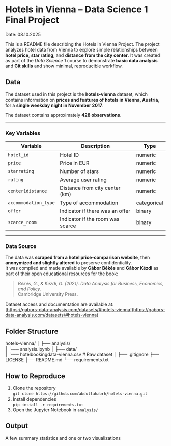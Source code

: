 # Hotels in Vienna – Data Science 1 Final Project
Date: 08.10.2025

This is a README file describing the Hotels in Vienna Project. The project analyzes hotel data from Vienna to explore simple relationships between **hotel price**, **star rating**, and **distance from the city center**. It was created as part of the *Data Science 1* course to demonstrate **basic data analysis** and **Git skills** and show minimal, reproducible workflow. 

## Data

The dataset used in this project is the **hotels-vienna** dataset, which contains information on **prices and features of hotels in Vienna, Austria**, for a **single weekday night in November 2017**.  

The dataset contains approximately **428 observations**.

---

### Key Variables

| Variable | Description | Type |
|-----------|--------------|------|
| `hotel_id` | Hotel ID | numeric |
| `price` | Price in EUR | numeric |
| `starrating` | Number of stars | numeric |
| `rating` | Average user rating | numeric |
| `center1distance` | Distance from city center (km) | numeric |
| `accommodation_type` | Type of accommodation | categorical |
| `offer` | Indicator if there was an offer | binary |
| `scarce_room` | Indicator if the room was scarce | binary |

---

### Data Source

The data was **scraped from a hotel price-comparison website**, then **anonymized and slightly altered** to preserve confidentiality.  
It was compiled and made available by **Gábor Békés** and **Gábor Kézdi** as part of their open educational resources for the book:

> *Békés, G., & Kézdi, G. (2021). Data Analysis for Business, Economics, and Policy.*  
> Cambridge University Press.

Dataset access and documentation are available at:  
  [https://gabors-data-analysis.com/datasets/#hotels-vienna](https://gabors-data-analysis.com/datasets/#hotels-vienna)


## Folder Structure
hotels-vienna/
│
├── analysis/                
│   └── analysis.ipynb
│
├── data/                    
│   └── hotelbookingdata-vienna.csv # Raw dataset
│
├── .gitignore
├── LICENSE
├── README.md
└── requirements.txt


## How to Reproduce
1. Clone the repository  
   `git clone https://github.com/abdullahabrh/hotels-vienna.git`
2. Install dependencies  
   `pip install -r requirements.txt`
3. Open the Jupyter Notebook in `analysis/`

## Output
A few summary statistics and one or two visualizations
